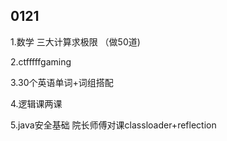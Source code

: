 ## 0121

1.数学 三大计算求极限 （做50道)

2.ctfffffgaming

3.30个英语单词+词组搭配

4.逻辑课两课

5.java安全基础 院长师傅对课classloader+reflection